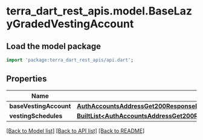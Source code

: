 # terra_dart_rest_apis.model.BaseLazyGradedVestingAccount

## Load the model package
```dart
import 'package:terra_dart_rest_apis/api.dart';
```

## Properties
Name | Type | Description | Notes
------------ | ------------- | ------------- | -------------
**baseVestingAccount** | [**AuthAccountsAddressGet200ResponseLazyGradedVestingAccountValueBaseVestingAccount**](AuthAccountsAddressGet200ResponseLazyGradedVestingAccountValueBaseVestingAccount.md) |  | [optional] 
**vestingSchedules** | [**BuiltList&lt;AuthAccountsAddressGet200ResponseLazyGradedVestingAccountValueVestingSchedulesInner&gt;**](AuthAccountsAddressGet200ResponseLazyGradedVestingAccountValueVestingSchedulesInner.md) |  | [optional] 

[[Back to Model list]](../README.md#documentation-for-models) [[Back to API list]](../README.md#documentation-for-api-endpoints) [[Back to README]](../README.md)



